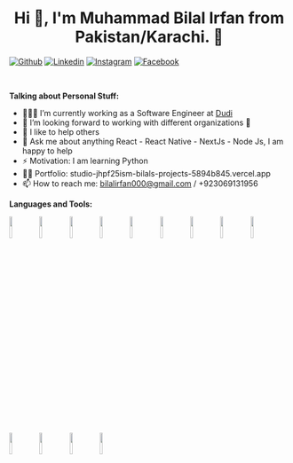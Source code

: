 <!-- Your title -->
## <h1 align="center">Hi 👋, I'm Muhammad Bilal Irfan from Pakistan/Karachi. 🚀</h1> 

<!-- Your badges
You can use the website to generate badges: https://shields.io/
-->

[![Github](https://img.shields.io/badge/-Github-000?style=flat&logo=Github&logoColor=white)](https://github.com/bilal112)
[![Linkedin](https://img.shields.io/badge/-LinkedIn-blue?style=flat&logo=Linkedin&logoColor=white)](https://www.linkedin.com/in/bilal-irfan/)
[![Instagram](https://img.shields.io/badge/-Instagram-c13584?style=flat&labelColor=c13584&logo=instagram&logoColor=white)](https://www.instagram.com/_bilal_irfan/)
[![Facebook](https://img.shields.io/badge/Facebook-1877F2?style=flat&logo=facebook&logoColor=white)](https://www.facebook.com/OfficalBilal)



&nbsp;

<!-- Talking about you -->
**Talking about Personal Stuff:**

<!-- Any image aligned to the right. Beware the width -->

- 👨🏽‍💻 I’m currently working as a Software Engineer at [Dudi](https://github.com/DudiApp)
- 👯 I’m looking forward to working with different organizations 🤝
- 🤔 I like to help others
- 💬 Ask me about anything React - React Native - NextJs - Node Js, I am happy to help
- ⚡️ Motivation: I am learning Python
- 👨‍💻 Portfolio: studio-jhpf25ism-bilals-projects-5894b845.vercel.app
- 📫 How to reach me: bilalirfan000@gmail.com / +923069131956 

**Languages and Tools:** 

<!-- Your github readme stats
You can use this api: https://github.com/anuraghazra/github-readme-stats
-->
<p>
    <!-- Your languages and tools. Could you be careful with the alignment? 
    You can use these sites to get logos: https://www.vectorlogo.zone or https://simpleicons.org/
    -->
   <img width="10%" src="https://www.vectorlogo.zone/logos/javascript/javascript-icon.svg">
   <img width="10%" src="https://www.vectorlogo.zone/logos/reactjs/reactjs-icon.svg">
   <img width="10%" src="https://www.vectorlogo.zone/logos/nextjs/nextjs-icon.svg">
   <img width="10%" src="https://www.vectorlogo.zone/logos/typescriptlang/typescriptlang-icon.svg">
   <img width="10%" src="https://www.vectorlogo.zone/logos/w3_html5/w3_html5-ar21.svg">
   <img width="10%" src="https://www.vectorlogo.zone/logos/netlifyapp_watercss/netlifyapp_watercss-ar21.svg">
   <img width="10%" src="https://gw.alipayobjects.com/zos/rmsportal/KDpgvguMpGfqaHPjicRK.svg">
   <img width="10%" src="https://www.vectorlogo.zone/logos/python/python-icon.svg">
   <img width="10%" src="https://www.vectorlogo.zone/logos/sqlite/sqlite-ar21.svg">
   <img width="10%" src="https://www.vectorlogo.zone/logos/firebase/firebase-ar21.svg">
   <img width="10%" src="https://www.vectorlogo.zone/logos/git-scm/git-scm-ar21.svg">
   <img width="10%" src="https://www.vectorlogo.zone/logos/socketio/socketio-ar21.svg">
   <img width="10%" src="https://www.vectorlogo.zone/logos/sass-lang/sass-lang-icon.svg">
  </p>

<br/>


